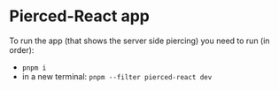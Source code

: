 # Pierced-React app

To run the app (that shows the server side piercing) you need to run (in order):

- `pnpm i`
- in a new terminal: `pnpm --filter pierced-react dev`
